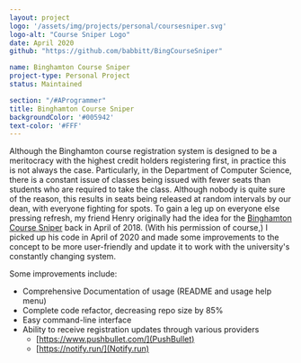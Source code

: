 ```yaml
---
layout: project
logo: '/assets/img/projects/personal/coursesniper.svg'
logo-alt: "Course Sniper Logo"
date: April 2020
github: "https://github.com/babbitt/BingCourseSniper"

name: Binghamton Course Sniper
project-type: Personal Project
status: Maintained

section: "/#AProgrammer"
title: Binghamton Course Sniper
backgroundColor: '#005942'
text-color: '#FFF'
---
```


Although the Binghamton course registration system is designed to be a meritocracy with the highest credit holders registering first, in practice this is not always the case. Particularly, in the Department of Computer Science, there is a constant issue of classes being issued with fewer seats than students who are required to take the class. Although nobody is quite sure of the reason, this results in seats being released at random intervals by our dean, with everyone fighting for spots. To gain a leg up on everyone else pressing refresh, my friend Henry originally had the idea for the [Binghamton Course Sniper](https://github.com/HenryBurns/CoRE_project) back in April of 2018. (With his permission of course,) I picked up his code in April of 2020 and made some improvements to the concept to be more user-friendly and update it to work with the university's constantly changing system.

Some improvements include: 
* Comprehensive Documentation of usage (README and usage help menu)
* Complete code refactor, decreasing repo size by 85%
* Easy command-line interface
* Ability to receive registration updates through various providers
    * [https://www.pushbullet.com/](PushBullet)
    * [https://notify.run/](Notify.run)
